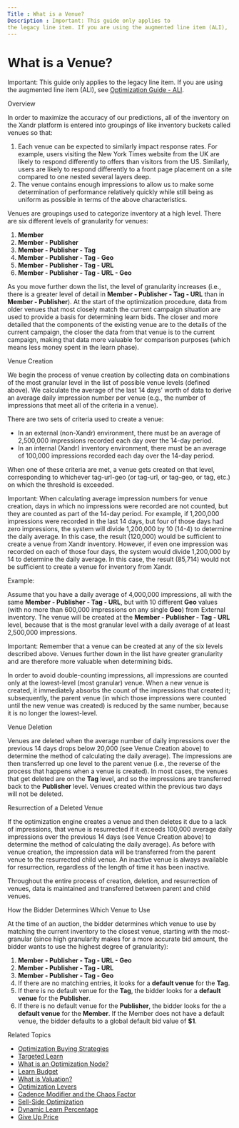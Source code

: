 ```yaml
---
Title : What is a Venue?
Description : Important: This guide only applies to
the legacy line item. If you are using the augmented line item (ALI),
---
```



# What is a Venue?





Important: This guide only applies to
the legacy line item. If you are using the augmented line item (ALI),
see
<a href="optimization-guide-ali.html" class="xref">Optimization Guide -
ALI</a>.



Overview

In order to maximize the accuracy of our predictions, all of the
inventory on the Xandr platform is entered into
groupings of like inventory buckets called venues so that:

1.  Each venue can be expected to similarly impact response rates. For
    example, users visiting the New York Times website from the UK are
    likely to respond differently to offers than visitors from the US.
    Similarly, users are likely to respond differently to a front page
    placement on a site compared to one nested several layers deep.
2.  The venue contains enough impressions to allow us to make some
    determination of performance relatively quickly while still being as
    uniform as possible in terms of the above characteristics.

Venues are groupings used to categorize inventory at a high level. There
are six different levels of granularity for venues:

1.  **Member**
2.  **Member - Publisher**
3.  **Member - Publisher - Tag**
4.  **Member - Publisher - Tag - Geo**
5.  **Member - Publisher - Tag - URL**
6.  **Member - Publisher - Tag - URL - Geo**

As you move further down the list, the level of granularity increases
(i.e., there is a greater level of detail in **Member - Publisher -
Tag - URL** than in **Member - Publisher**). At the start of the
optimization procedure, data from older venues that most closely match
the current campaign situation are used to provide a basis for
determining learn bids. The closer and more detailed that the components
of the existing venue are to the details of the current campaign, the
closer the data from that venue is to the current campaign, making that
data more valuable for comparison purposes (which means less money spent
in the learn phase).

Venue Creation

We begin the process of venue creation by collecting data on
combinations of the most granular level in the list of possible venue
levels (defined above). We calculate the average of the last 14 days'
worth of data to derive an average daily impression number per venue
(e.g., the number of impressions that meet all of the criteria in a
venue).

There are two sets of criteria used to create a venue:

- In an external (non-Xandr) environment, there
  must be an average of 2,500,000 impressions recorded each day over the
  14-day period.
- In an internal (Xandr) inventory environment,
  there must be an average of 100,000 impressions recorded each day over
  the 14-day period.

When one of these criteria are met, a venue gets created on that level,
corresponding to whichever tag-url-geo (or tag-url, or tag-geo, or tag,
etc.) on which the threshold is exceeded.



Important: When calculating average
impression numbers for venue creation, days in which no impressions were
recorded are not counted, but they are counted as part of the 14-day
period. For example, if 1,200,000 impressions were recorded in the last
14 days, but four of those days had zero impressions, the system will
divide 1,200,000 by 10 (14-4) to determine the daily average. In this
case, the result (120,000) would be sufficient to create a venue from
Xandr inventory. However, if even one impression
was recorded on each of those four days, the system would divide
1,200,000 by 14 to determine the daily average. In this case, the result
(85,714) would not be sufficient to create a venue for inventory from
Xandr.



Example:

Assume that you have a daily average of 4,000,000 impressions, all with
the same **Member - Publisher - Tag - URL**, but with 10 different
**Geo** values (with no more than 600,000 impressions on any single
**Geo**) from External inventory. The venue will be created at the
**Member - Publisher - Tag - URL** level, because that is the most
granular level with a daily average of at least 2,500,000 impressions.



Important: Remember that a venue can be
created at any of the six levels described above. Venues further down in
the list have greater granularity and are therefore more valuable when
determining bids.



In order to avoid double-counting impressions, all impressions are
counted only at the lowest-level (most granular) venue. When a new venue
is created, it immediately absorbs the count of the impressions that
created it; subsequently, the parent venue (in which those impressions
were counted until the new venue was created) is reduced by the same
number, because it is no longer the lowest-level.

Venue Deletion

Venues are deleted when the average number of daily impressions over the
previous 14 days drops below 20,000 (see Venue Creation above) to
determine the method of calculating the daily average). The impressions
are then transferred up one level to the parent venue (i.e., the reverse
of the process that happens when a venue is created). In most cases, the
venues that get deleted are on the **Tag** level, and so the impressions
are transferred back to the **Publisher** level. Venues created within
the previous two days will not be deleted.

Resurrection of a Deleted Venue

If the optimization engine creates a venue and then deletes it due to a
lack of impressions, that venue is resurrected if it exceeds 100,000
average daily impressions over the previous 14 days (see Venue Creation
above) to determine the method of calculating the daily average). As
before with venue creation, the impression data will be transferred from
the parent venue to the resurrected child venue. An inactive venue is
always available for resurrection, regardless of the length of time it
has been inactive.

Throughout the entire process of creation, deletion, and resurrection of
venues, data is maintained and transferred between parent and child
venues.

How the Bidder Determines Which Venue to Use

At the time of an auction, the bidder determines which venue to use by
matching the current inventory to the closest venue, starting with the
most-granular (since high granularity makes for a more accurate bid
amount, the bidder wants to use the highest degree of granularity):

1.  **Member - Publisher - Tag - URL - Geo**
2.  **Member - Publisher - Tag - URL**
3.  **Member - Publisher - Tag - Geo**
4.  If there are no matching entries, it looks for a **default venue**
    for the **Tag**.
5.  If there is no default venue for the **Tag**, the bidder looks for a
    **default venue** for the **Publisher**.
6.  If there is no default venue for the **Publisher**, the bidder looks
    for the a **default venue** for the **Member**. If the Member does
    not have a default venue, the bidder defaults to a global default
    bid value of **$1**.

Related Topics

- <a href="optimization-buying-strategies.html" class="xref">Optimization
  Buying Strategies</a>
- <a href="targeted-learn.html" class="xref">Targeted Learn</a>
- <a href="what-is-an-optimization-node.html" class="xref">What is an
  Optimization Node?</a>
- <a href="learn-budget.html" class="xref">Learn Budget</a>
- <a href="what-is-valuation.html" class="xref">What is Valuation?</a>
- <a href="optimization-levers.html" class="xref">Optimization Levers</a>
- <a href="cadence-modifier-and-the-chaos-factor.html"
  class="xref">Cadence Modifier and the Chaos Factor</a>
- <a href="sell-side-optimization.html" class="xref">Sell-Side
  Optimization</a>
- <a href="dynamic-learn-percentage.html" class="xref">Dynamic Learn
  Percentage</a>
- <a href="give-up-price.html" class="xref">Give Up Price</a>




